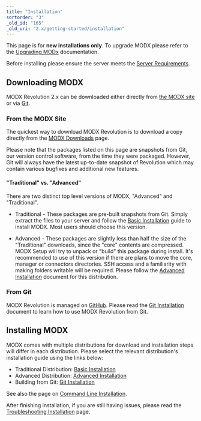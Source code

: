 ```yaml
---
title: "Installation"
sortorder: "3"
_old_id: "165"
_old_uri: "2.x/getting-started/installation"
---
```


This page is for **new installations only**. To upgrade MODX please refer to the [Upgrading MODx](getting-started/maintenance/upgrading "Upgrading MODX") documentation.

Before installing please ensure the server meets the [Server Requirements](getting-started/server-requirements "Server Requirements").

## Downloading MODX

MODX Revolution 2.x can be downloaded either directly from [the MODX site](https://modx.com/download) or via [Git](http://github.com/modxcms).

### From the MODX Site

The quickest way to download MODX Revolution is to download a copy directly from the [MODX Downloads](https://modx.com/download/) page.

Please note that the packages listed on this page are snapshots from Git, our version control software, from the time they were packaged. However, Git will always have the latest up-to-date snapshot of Revolution which may contain various bugfixes and additional new features.

#### "Traditional" vs. "Advanced"

There are two distinct top level versions of MODX, "Advanced" and "Traditional".

- Traditional - These packages are pre-built snapshots from Git. Simply extract the files to your server and follow the [Basic Installation](getting-started/installation/standard "Basic Installation") guide to install MODX. Most users should choose this version.

- Advanced - These packages are slightly less than half the size of the "Traditional" downloads, since the "core" contents are compressed. MODX Setup will try to unpack or "build" this package during install. It's recommended to use of this version if there are plans to move the core, manager or connectors directories. SSH access and a familiarity with making folders writable will be required. Please follow the [Advanced Installation](getting-started/installation/advanced "Advanced Installation") document for this distribution.

### From Git

MODX Revolution is managed on [GitHub](http://github.com/modxcms). Please read the [Git Installation](getting-started/installation/git "Git Installation") document to learn how to use MODX Revolution from Git.

## Installing MODX

MODX comes with multiple distributions for download and installation steps will differ in each distribution. Please select the relevant distribution's installation guide using the links below:

- Traditional Distribution: [Basic Installation](getting-started/installation/standard "Basic Installation")
- Advanced Distribution: [Advanced Installation](getting-started/installation/advanced "Advanced Installation")
- Building from Git: [Git Installation](getting-started/installation/git "Git Installation")

See also the page on [Command Line Installation](getting-started/installation/cli "Command Line Installation").

After finishing installation, if you are still having issues, please read the [Troubleshooting Installation](getting-started/installation/troubleshooting "Troubleshooting Installation") page.
